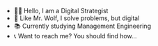- 👋🏻 Hello, I am a Digital Strategist
- 🎯 Like Mr. Wolf, I solve problems, but digital
- 📚 Currently studying Management Engineering
- 📞 Want to reach me? You should find how...
